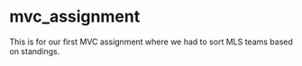 # mvc_assignment
This is for our first MVC assignment where we had to sort MLS teams based on standings.
